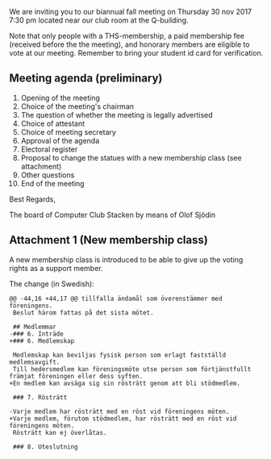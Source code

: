 <!--
.. title: The Computer Club Stacken's Biannual Fall General Meeting
.. slug: fall-meeting
.. date: 2017-11-12 00:00:00 CEST
.. tags: meeting
.. description:
.. category: 2017
.. author: medik
-->

We are inviting you to our biannual fall meeting on Thursday 30 nov
2017 7:30 pm located near our club room at the Q-building.

<!-- TEASER_END -->

Note that only people with a THS-membership, a paid membership fee
(received before the the meeting), and honorary members are eligible
to vote at our meeting. Remember to bring your student id card for
verification.

## Meeting agenda (preliminary)

1. Opening of the meeting
2. Choice of the meeting's chairman
3. The question of whether the meeting is legally advertised
4. Choice of attestant
5. Choice of meeting secretary
6. Approval of the agenda
7. Electoral register
8. Proposal to change the statues with a new membership class (see attachment)
9. Other questions
10. End of the meeting

Best Regards,

The board of Computer Club Stacken by means of Olof Sjödin

## Attachment 1 (New membership class)

A new membership class is introduced to be able to give up
the voting rights as a support member.

The change (in Swedish):

```
@@ -44,16 +44,17 @@ tillfalla ändamål som överenstämmer med föreningens.
 Beslut härom fattas på det sista mötet.

 ## Medlemmar
-### 6. Inträde
+### 6. Medlemskap

 Medlemskap kan beviljas fysisk person som erlagt fastställd  medlemsavgift.
 Till hedersmedlem kan föreningsmöte utse person som förtjänstfullt  främjat föreningen eller dess syften.
+En medlem kan avsäga sig sin rösträtt genom att bli stödmedlem.

 ### 7. Rösträtt

-Varje medlem har rösträtt med en röst vid föreningens möten.
+Varje medlem, förutom stödmedlem, har rösträtt med en röst vid föreningens möten.
 Rösträtt kan ej överlåtas.

 ### 8. Uteslutning
```
